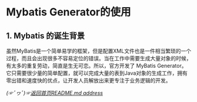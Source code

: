# Mybatis Generator的使用

## 1. Mybatis 的诞生背景

虽然MyBatis是一个简单易学的框架，但是配置XML文件也是一件相当繁琐的一个过程，而且会出现很多不容易定位的错误。当在工作中需要生成大量对象的时候，有太多的重复劳动，简直是生无可恋。所以，官方开发了 MyBatis Generator。它只需要很少量的简单配置，就可以完成大量的表到Java对象的生成工作，拥有零出错和速度快的优点，让开发人员解放出来更专注于业务逻辑的开发。













*(☞ﾟヮﾟ)☞[返回首页README.md address](https://github.com/fredomli/java-standard)*
